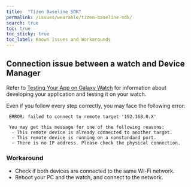 ```yaml
---
title:  "Tizen Baseline SDK"
permalink: /issues/wearable/tizen-baseline-sdk/
search: true
toc: true
toc_sticky: true
toc_label: Known Issues and Workarounds
---
```



## Connection issue between a watch and Device Manager

Refer to [Testing Your App on Galaxy Watch][testing_app_on_watch] for information about developing your application and testing it on your watch.

Even if you follow every step correctly, you may face the following error:

```
 ERROR: failed to connect to remote target '192.168.0.X'

 You may get this message for one of the following reasons:
  - This remote device is already connected to another target.
  - This remote device is running on a nonstandard port.
  - There is no IP address. Please check the physical connection.
```

### Workaround
 - Check if both devices are connected to the same Wi-Fi network.
 - Reboot your PC and the watch, and connect to the network.


[testing_app_on_watch]: https://developer.samsung.com/galaxy-watch/develop/testing-your-app-on-gear

